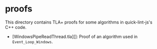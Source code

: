 # proofs

This directory contains TLA+ proofs for some algorithms in quick-lint-js's C++
code.

* [WindowsPipeReadThread.tla][]: Proof of an algorithm used in
  `Event_Loop_Windows`.
